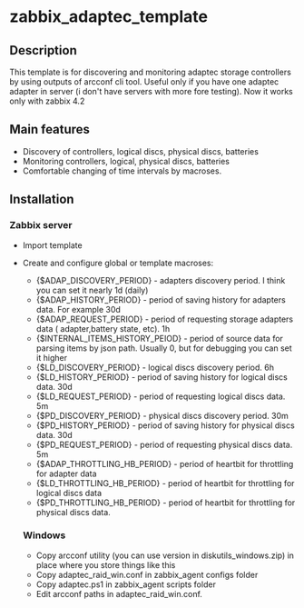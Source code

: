 # zabbix_adaptec_template
## Description

This template is for discovering and monitoring adaptec storage controllers by using outputs of arcconf cli tool. Useful only if you have 
one adaptec adapter in server (i don't have servers with more fore testing). Now it works only with zabbix 4.2

## Main features

* Discovery of controllers, logical discs, physical discs, batteries
* Monitoring controllers, logical, physical discs, batteries
* Comfortable changing of time intervals by macroses.

## Installation

### Zabbix server

* Import template
* Create and configure global or template macroses:
  * {$ADAP_DISCOVERY_PERIOD} - adapters discovery period. I think you can set it nearly 1d (daily)
  * {$ADAP_HISTORY_PERIOD} - period of saving history for adapters data. For example 30d
  * {$ADAP_REQUEST_PERIOD} - period of requesting storage adapters data ( adapter,battery state, etc). 1h
  * {$INTERNAL_ITEMS_HISTORY_PEIOD} - period of source data for parsing items by json path. Usually 0, but for 
  debugging you can set it higher
  * {$LD_DISCOVERY_PERIOD} - logical discs discovery period. 6h
  * {$LD_HISTORY_PERIOD} - period of saving history for logical discs data. 30d
  * {$LD_REQUEST_PERIOD} - period of requesting logical discs data. 5m
  * {$PD_DISCOVERY_PERIOD} - physical discs discovery period. 30m
  * {$PD_HISTORY_PERIOD} - period of saving history for physical discs data. 30d
  * {$PD_REQUEST_PERIOD} - period of requesting physical discs data. 5m
   * {$ADAP_THROTTLING_HB_PERIOD} - period of heartbit for throttling for adapter data
   * {$LD_THROTTLING_HB_PERIOD} - period of heartbit for throttling for logical discs data
   * {$PD_THROTTLING_HB_PERIOD} - period of heartbit for throttling for physical discs data.
  
   ### Windows
  
  * Copy arcconf utility (you can use version in diskutils_windows.zip) in place where you store things like this
  * Copy adaptec_raid_win.conf in zabbix_agent configs folder
  * Copy adaptec.ps1 in zabbix_agent scripts folder
  * Edit arcconf paths in adaptec_raid_win.conf.
